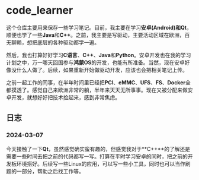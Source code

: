 # code_learner

这个仓库主要用来保存一些学习笔记。目前，我主要在学习**安卓(Android)**和**Qt**，顺便也学了一些**Java**和**C++**。之前，我主要是写驱动，主要活动区域在欧洲，百无聊赖，想把底层的各种驱动都学一遍。

然后，我也打算好好学习**C语言**、**C++**、**Java**和**Python**。安卓开发也在我的学习计划之中，万一哪天回国参与**鸿蒙OS**的开发，也能有所准备。当然，现在安卓好像没什么人做了。后续，如果重新开始做驱动开发，应该也会把相关笔记上传。

之前一起工作的同事，在半年时间里已经把**PCI**、**eMMC**、**UFS**、**FS**、**Docker**全都摸透了。感觉自己来欧洲非常的躺，半年来天天无所事事。现在又被分配来做安卓开发，就想好好把技术捡起来，感到非常焦虑。

## 日志

### 2024-03-07

今天接触了一下**Qt**，虽然感觉确实蛮有趣的，但感觉我对于**C++**的了解还是需要一些时间去把之前的代码都写一写。打算在平时学习安卓的同时，把之前的开发板环境搭好。后续写一些Linux的应用，可以写一些小工具，同时也可以当作刷题的一部分，帮助之后找工作等。

